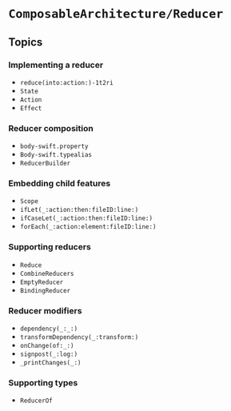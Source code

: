 # ``ComposableArchitecture/Reducer``

## Topics

### Implementing a reducer

- ``reduce(into:action:)-1t2ri``
- ``State``
- ``Action``
- ``Effect``

### Reducer composition

- ``body-swift.property``
- ``Body-swift.typealias``
- ``ReducerBuilder``

### Embedding child features

- ``Scope``
- ``ifLet(_:action:then:fileID:line:)``
- ``ifCaseLet(_:action:then:fileID:line:)``
- ``forEach(_:action:element:fileID:line:)``

### Supporting reducers

- ``Reduce``
- ``CombineReducers``
- ``EmptyReducer``
- ``BindingReducer``

### Reducer modifiers

- ``dependency(_:_:)``
- ``transformDependency(_:transform:)``
- ``onChange(of:_:)``
- ``signpost(_:log:)``
- ``_printChanges(_:)``

### Supporting types

- ``ReducerOf``
